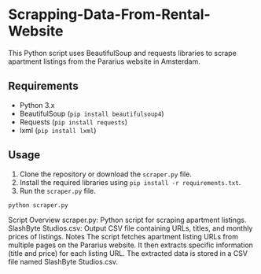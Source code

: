 # Scrapping-Data-From-Rental-Website

This Python script uses BeautifulSoup and requests libraries to scrape apartment listings from the Pararius website in Amsterdam.

## Requirements

- Python 3.x
- BeautifulSoup (`pip install beautifulsoup4`)
- Requests (`pip install requests`)
- lxml (`pip install lxml`)

## Usage

1. Clone the repository or download the `scraper.py` file.
2. Install the required libraries using `pip install -r requirements.txt`.
3. Run the `scraper.py` file.

```bash
python scraper.py
```

Script Overview
scraper.py: Python script for scraping apartment listings.
SlashByte Studios.csv: Output CSV file containing URLs, titles, and monthly prices of listings.
Notes
The script fetches apartment listing URLs from multiple pages on the Pararius website.
It then extracts specific information (title and price) for each listing URL.
The extracted data is stored in a CSV file named SlashByte Studios.csv.
